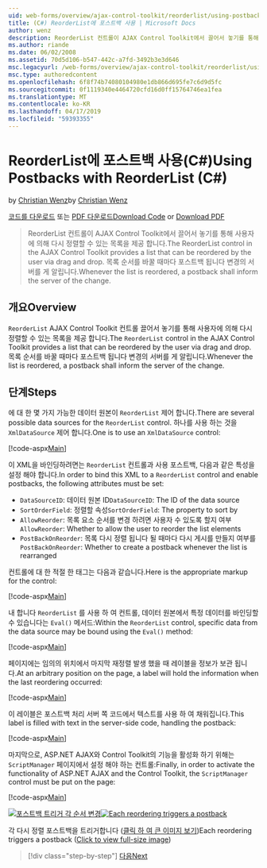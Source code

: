 ```yaml
---
uid: web-forms/overview/ajax-control-toolkit/reorderlist/using-postbacks-with-reorderlist-cs
title: (C#) ReorderList에 포스트백 사용 | Microsoft Docs
author: wenz
description: ReorderList 컨트롤이 AJAX Control Toolkit에서 끌어서 놓기를 통해 사용자에 의해 다시 정렬할 수 있는 목록을 제공 합니다. 목록 순서를 바꿀 때마다 po...
ms.author: riande
ms.date: 06/02/2008
ms.assetid: 70d5d106-b547-442c-a7fd-3492b3e3d646
msc.legacyurl: /web-forms/overview/ajax-control-toolkit/reorderlist/using-postbacks-with-reorderlist-cs
msc.type: authoredcontent
ms.openlocfilehash: 6f8f74b74080104980e1db866d695fe7c6d9d5fc
ms.sourcegitcommit: 0f1119340e4464720cfd16d0ff15764746ea1fea
ms.translationtype: MT
ms.contentlocale: ko-KR
ms.lasthandoff: 04/17/2019
ms.locfileid: "59393355"
---
```

# <a name="using-postbacks-with-reorderlist-c"></a><span data-ttu-id="bbd61-104">ReorderList에 포스트백 사용(C#)</span><span class="sxs-lookup"><span data-stu-id="bbd61-104">Using Postbacks with ReorderList (C#)</span></span>

<span data-ttu-id="bbd61-105">by [Christian Wenz](https://github.com/wenz)</span><span class="sxs-lookup"><span data-stu-id="bbd61-105">by [Christian Wenz](https://github.com/wenz)</span></span>

<span data-ttu-id="bbd61-106">[코드를 다운로드](http://download.microsoft.com/download/9/3/f/93f8daea-bebd-4821-833b-95205389c7d0/ReorderList4.cs.zip) 또는 [PDF 다운로드](http://download.microsoft.com/download/2/d/c/2dc10e34-6983-41d4-9c08-f78f5387d32b/reorderlist4CS.pdf)</span><span class="sxs-lookup"><span data-stu-id="bbd61-106">[Download Code](http://download.microsoft.com/download/9/3/f/93f8daea-bebd-4821-833b-95205389c7d0/ReorderList4.cs.zip) or [Download PDF](http://download.microsoft.com/download/2/d/c/2dc10e34-6983-41d4-9c08-f78f5387d32b/reorderlist4CS.pdf)</span></span>

> <span data-ttu-id="bbd61-107">ReorderList 컨트롤이 AJAX Control Toolkit에서 끌어서 놓기를 통해 사용자에 의해 다시 정렬할 수 있는 목록을 제공 합니다.</span><span class="sxs-lookup"><span data-stu-id="bbd61-107">The ReorderList control in the AJAX Control Toolkit provides a list that can be reordered by the user via drag and drop.</span></span> <span data-ttu-id="bbd61-108">목록 순서를 바꿀 때마다 포스트백 됩니다 변경의 서버를 게 알립니다.</span><span class="sxs-lookup"><span data-stu-id="bbd61-108">Whenever the list is reordered, a postback shall inform the server of the change.</span></span>


## <a name="overview"></a><span data-ttu-id="bbd61-109">개요</span><span class="sxs-lookup"><span data-stu-id="bbd61-109">Overview</span></span>

<span data-ttu-id="bbd61-110">`ReorderList` AJAX Control Toolkit 컨트롤 끌어서 놓기를 통해 사용자에 의해 다시 정렬할 수 있는 목록을 제공 합니다.</span><span class="sxs-lookup"><span data-stu-id="bbd61-110">The `ReorderList` control in the AJAX Control Toolkit provides a list that can be reordered by the user via drag and drop.</span></span> <span data-ttu-id="bbd61-111">목록 순서를 바꿀 때마다 포스트백 됩니다 변경의 서버를 게 알립니다.</span><span class="sxs-lookup"><span data-stu-id="bbd61-111">Whenever the list is reordered, a postback shall inform the server of the change.</span></span>

## <a name="steps"></a><span data-ttu-id="bbd61-112">단계</span><span class="sxs-lookup"><span data-stu-id="bbd61-112">Steps</span></span>

<span data-ttu-id="bbd61-113">에 대 한 몇 가지 가능한 데이터 원본이 `ReorderList` 제어 합니다.</span><span class="sxs-lookup"><span data-stu-id="bbd61-113">There are several possible data sources for the `ReorderList` control.</span></span> <span data-ttu-id="bbd61-114">하나를 사용 하는 것을 `XmlDataSource` 제어 합니다.</span><span class="sxs-lookup"><span data-stu-id="bbd61-114">One is to use an `XmlDataSource` control:</span></span>

[!code-aspx[Main](using-postbacks-with-reorderlist-cs/samples/sample1.aspx)]

<span data-ttu-id="bbd61-115">이 XML을 바인딩하려면는 `ReorderList` 컨트롤과 사용 포스트백, 다음과 같은 특성을 설정 해야 합니다.</span><span class="sxs-lookup"><span data-stu-id="bbd61-115">In order to bind this XML to a `ReorderList` control and enable postbacks, the following attributes must be set:</span></span>

- <span data-ttu-id="bbd61-116">`DataSourceID`: 데이터 원본 ID</span><span class="sxs-lookup"><span data-stu-id="bbd61-116">`DataSourceID`: The ID of the data source</span></span>
- <span data-ttu-id="bbd61-117">`SortOrderField`: 정렬할 속성</span><span class="sxs-lookup"><span data-stu-id="bbd61-117">`SortOrderField`: The property to sort by</span></span>
- <span data-ttu-id="bbd61-118">`AllowReorder`: 목록 요소 순서를 변경 하려면 사용자 수 있도록 할지 여부</span><span class="sxs-lookup"><span data-stu-id="bbd61-118">`AllowReorder`: Whether to allow the user to reorder the list elements</span></span>
- <span data-ttu-id="bbd61-119">`PostBackOnReorder`: 목록 다시 정렬 됩니다 될 때마다 다시 게시를 만들지 여부를</span><span class="sxs-lookup"><span data-stu-id="bbd61-119">`PostBackOnReorder`: Whether to create a postback whenever the list is rearranged</span></span>

<span data-ttu-id="bbd61-120">컨트롤에 대 한 적절 한 태그는 다음과 같습니다.</span><span class="sxs-lookup"><span data-stu-id="bbd61-120">Here is the appropriate markup for the control:</span></span>

[!code-aspx[Main](using-postbacks-with-reorderlist-cs/samples/sample2.aspx)]

<span data-ttu-id="bbd61-121">내 합니다 `ReorderList` 를 사용 하 여 컨트롤, 데이터 원본에서 특정 데이터를 바인딩할 수 있습니다는 `Eval()` 메서드:</span><span class="sxs-lookup"><span data-stu-id="bbd61-121">Within the `ReorderList` control, specific data from the data source may be bound using the `Eval()` method:</span></span>

[!code-aspx[Main](using-postbacks-with-reorderlist-cs/samples/sample3.aspx)]

<span data-ttu-id="bbd61-122">페이지에는 임의의 위치에서 마지막 재정렬 발생 했을 때 레이블을 정보가 보관 됩니다.</span><span class="sxs-lookup"><span data-stu-id="bbd61-122">At an arbitrary position on the page, a label will hold the information when the last reordering occurred:</span></span>

[!code-aspx[Main](using-postbacks-with-reorderlist-cs/samples/sample4.aspx)]

<span data-ttu-id="bbd61-123">이 레이블은 포스트백 처리 서버 쪽 코드에서 텍스트를 사용 하 여 채워집니다.</span><span class="sxs-lookup"><span data-stu-id="bbd61-123">This label is filled with text in the server-side code, handling the postback:</span></span>

[!code-aspx[Main](using-postbacks-with-reorderlist-cs/samples/sample5.aspx)]

<span data-ttu-id="bbd61-124">마지막으로, ASP.NET AJAX와 Control Toolkit의 기능을 활성화 하기 위해는 `ScriptManager` 페이지에서 설정 해야 하는 컨트롤:</span><span class="sxs-lookup"><span data-stu-id="bbd61-124">Finally, in order to activate the functionality of ASP.NET AJAX and the Control Toolkit, the `ScriptManager` control must be put on the page:</span></span>

[!code-aspx[Main](using-postbacks-with-reorderlist-cs/samples/sample6.aspx)]


<span data-ttu-id="bbd61-125">[![포스트백 트리거 각 순서 변경](using-postbacks-with-reorderlist-cs/_static/image2.png)](using-postbacks-with-reorderlist-cs/_static/image1.png)</span><span class="sxs-lookup"><span data-stu-id="bbd61-125">[![Each reordering triggers a postback](using-postbacks-with-reorderlist-cs/_static/image2.png)](using-postbacks-with-reorderlist-cs/_static/image1.png)</span></span>

<span data-ttu-id="bbd61-126">각 다시 정렬 포스트백을 트리거합니다 ([클릭 하 여 큰 이미지 보기](using-postbacks-with-reorderlist-cs/_static/image3.png))</span><span class="sxs-lookup"><span data-stu-id="bbd61-126">Each reordering triggers a postback ([Click to view full-size image](using-postbacks-with-reorderlist-cs/_static/image3.png))</span></span>

> [!div class="step-by-step"]
> [<span data-ttu-id="bbd61-127">다음</span><span class="sxs-lookup"><span data-stu-id="bbd61-127">Next</span></span>](drag-and-drop-via-reorderlist-cs.md)
